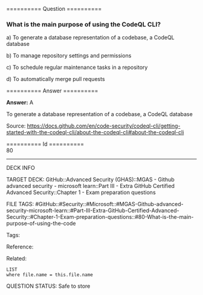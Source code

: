 ========== Question ==========  

### What is the main purpose of using the CodeQL CLI?

a) To generate a database representation of a codebase, a CodeQL database

b) To manage repository settings and permissions

c) To schedule regular maintenance tasks in a repository

d) To automatically merge pull requests  

========== Answer ==========  

**Answer:** A

To generate a database representation of a codebase, a CodeQL database

Source: https://docs.github.com/en/code-security/codeql-cli/getting-started-with-the-codeql-cli/about-the-codeql-cli#about-the-codeql-cli

========== Id ==========  
80

---

DECK INFO

TARGET DECK: GitHub::Advanced Security (GHAS)::MGAS - Github advanced security - microsoft learn::Part III - Extra GitHub Certified Advanced Security::Chapter 1 - Exam preparation questions

FILE TAGS: #GitHub::#Security::#Microsoft::#MGAS-Github-advanced-security-microsoft-learn::#Part-III-Extra-GitHub-Certified-Advanced-Security::#Chapter-1-Exam-preparation-questions::#80-What-is-the-main-purpose-of-using-the-code

Tags:

Reference:

Related:

```dataview
LIST
where file.name = this.file.name
```

QUESTION STATUS: Safe to store

